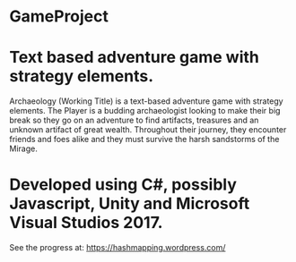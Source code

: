 # GameProject
# Text based adventure game with strategy elements. 

Archaeology (Working Title) is a text-based adventure game with strategy elements. 
The Player is a budding archaeologist looking to make their big break so they go on an adventure to find artifacts, 
treasures and an unknown artifact of great wealth. Throughout their journey, 
they encounter friends and foes alike and they must survive the harsh sandstorms of the Mirage.

# Developed using C#, possibly Javascript, Unity and Microsoft Visual Studios 2017.

See the progress at: https://hashmapping.wordpress.com/
